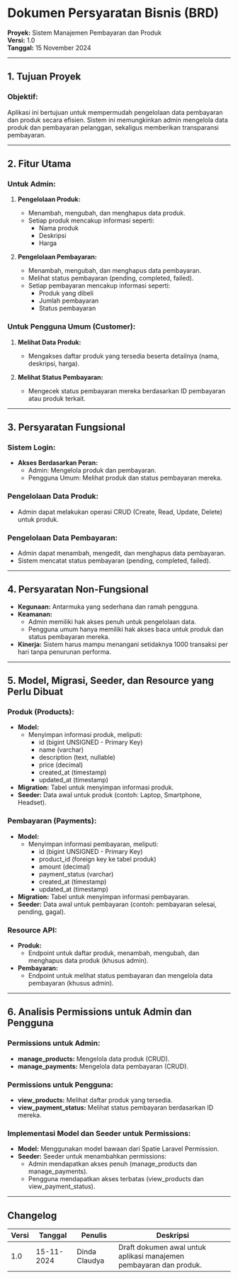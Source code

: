 # Dokumen Persyaratan Bisnis (BRD)
**Proyek:** Sistem Manajemen Pembayaran dan Produk  
**Versi:** 1.0  
**Tanggal:** 15 November 2024  

---

## 1. Tujuan Proyek
### Objektif:
Aplikasi ini bertujuan untuk mempermudah pengelolaan data pembayaran dan produk secara efisien. Sistem ini memungkinkan admin mengelola data produk dan pembayaran pelanggan, sekaligus memberikan transparansi pembayaran.

---

## 2. Fitur Utama

### Untuk Admin:
1. **Pengelolaan Produk:**
   - Menambah, mengubah, dan menghapus data produk.
   - Setiap produk mencakup informasi seperti:
     - Nama produk
     - Deskripsi
     - Harga

2. **Pengelolaan Pembayaran:**
   - Menambah, mengubah, dan menghapus data pembayaran.
   - Melihat status pembayaran (pending, completed, failed).
   - Setiap pembayaran mencakup informasi seperti:
     - Produk yang dibeli
     - Jumlah pembayaran
     - Status pembayaran

### Untuk Pengguna Umum (Customer):
1. **Melihat Data Produk:**
   - Mengakses daftar produk yang tersedia beserta detailnya (nama, deskripsi, harga).

2. **Melihat Status Pembayaran:**
   - Mengecek status pembayaran mereka berdasarkan ID pembayaran atau produk terkait.

---

## 3. Persyaratan Fungsional

### Sistem Login:
- **Akses Berdasarkan Peran:**
  - Admin: Mengelola produk dan pembayaran.
  - Pengguna Umum: Melihat produk dan status pembayaran mereka.

### Pengelolaan Data Produk:
- Admin dapat melakukan operasi CRUD (Create, Read, Update, Delete) untuk produk.

### Pengelolaan Data Pembayaran:
- Admin dapat menambah, mengedit, dan menghapus data pembayaran.
- Sistem mencatat status pembayaran (pending, completed, failed).

---

## 4. Persyaratan Non-Fungsional

- **Kegunaan:** Antarmuka yang sederhana dan ramah pengguna.
- **Keamanan:**
  - Admin memiliki hak akses penuh untuk pengelolaan data.
  - Pengguna umum hanya memiliki hak akses baca untuk produk dan status pembayaran mereka.
- **Kinerja:** Sistem harus mampu menangani setidaknya 1000 transaksi per hari tanpa penurunan performa.

---

## 5. Model, Migrasi, Seeder, dan Resource yang Perlu Dibuat

### Produk (Products):
- **Model:**
  - Menyimpan informasi produk, meliputi:
    - id (bigint UNSIGNED - Primary Key)
    - name (varchar)
    - description (text, nullable)
    - price (decimal)
    - created_at (timestamp)
    - updated_at (timestamp)
- **Migration:** Tabel untuk menyimpan informasi produk.
- **Seeder:** Data awal untuk produk (contoh: Laptop, Smartphone, Headset).

### Pembayaran (Payments):
- **Model:**
  - Menyimpan informasi pembayaran, meliputi:
    - id (bigint UNSIGNED - Primary Key)
    - product_id (foreign key ke tabel produk)
    - amount (decimal)
    - payment_status (varchar)
    - created_at (timestamp)
    - updated_at (timestamp)
- **Migration:** Tabel untuk menyimpan informasi pembayaran.
- **Seeder:** Data awal untuk pembayaran (contoh: pembayaran selesai, pending, gagal).

### Resource API:
- **Produk:**
  - Endpoint untuk daftar produk, menambah, mengubah, dan menghapus data produk (khusus admin).
- **Pembayaran:**
  - Endpoint untuk melihat status pembayaran dan mengelola data pembayaran (khusus admin).

---

## 6. Analisis Permissions untuk Admin dan Pengguna

### Permissions untuk Admin:
- **manage_products:** Mengelola data produk (CRUD).
- **manage_payments:** Mengelola data pembayaran (CRUD).

### Permissions untuk Pengguna:
- **view_products:** Melihat daftar produk yang tersedia.
- **view_payment_status:** Melihat status pembayaran berdasarkan ID mereka.

### Implementasi Model dan Seeder untuk Permissions:
- **Model:** Menggunakan model bawaan dari Spatie Laravel Permission.
- **Seeder:** Seeder untuk menambahkan permissions:
  - Admin mendapatkan akses penuh (manage_products dan manage_payments).
  - Pengguna mendapatkan akses terbatas (view_products dan view_payment_status).

---

## Changelog

| Versi | Tanggal       | Penulis       | Deskripsi                                                              |
|-------|---------------|---------------|------------------------------------------------------------------------|
| 1.0   | 15-11-2024    | Dinda Claudya | Draft dokumen awal untuk aplikasi manajemen pembayaran dan produk.     |

